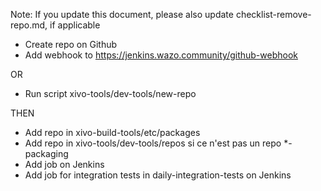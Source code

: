 Note: If you update this document, please also update checklist-remove-repo.md, if applicable

- Create repo on Github
- Add webhook to https://jenkins.wazo.community/github-webhook

OR

- Run script xivo-tools/dev-tools/new-repo

THEN

- Add repo in xivo-build-tools/etc/packages
- Add repo in xivo-tools/dev-tools/repos si ce n'est pas un repo \*-packaging
- Add job on Jenkins
- Add job for integration tests in daily-integration-tests on Jenkins
